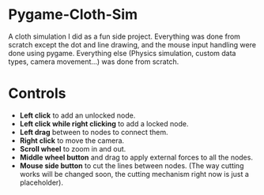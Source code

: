 # Pygame-Cloth-Sim
A cloth simulation I did as a fun side project.
Everything was done from scratch except the dot and line drawing, and the mouse input handling were done using pygame.
Everything else (Physics simulation, custom data types, camera movement...) was done from scratch.
# Controls
- **Left click** to add an unlocked node.
- **Left click while right clicking** to add a locked node. 
- **Left drag** between to nodes to connect them.
- **Right click** to move the camera.
- **Scroll wheel** to zoom in and out.
- **Middle wheel button** and drag to apply external forces to all the nodes.
- **Mouse side button** to cut the lines between nodes. (The way cutting works will be changed soon, the cutting mechanism right now is just a placeholder).
